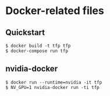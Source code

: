 # Docker-related files

## Quickstart
```
$ docker build -t tfp tfp
$ docker-compose run tfp 
```

## nvidia-docker
```
$ docker run --runtime=nvidia -it tfp
$ NV_GPU=1 nvidia-docker run -ti tfp
```
